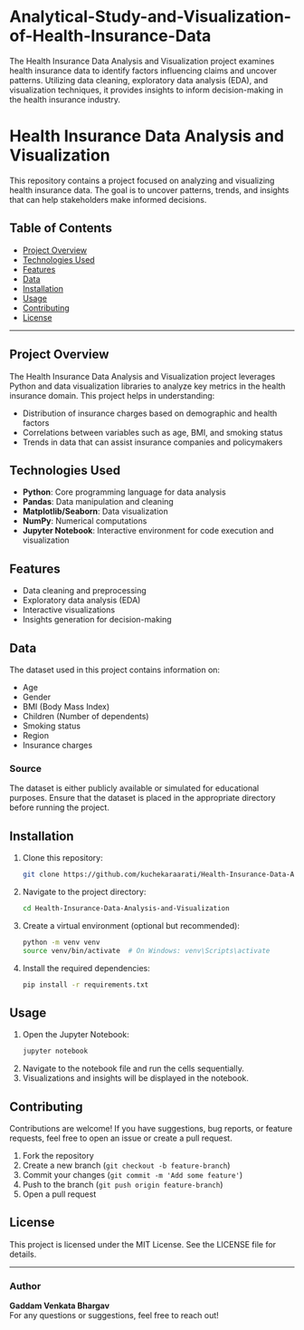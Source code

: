
# Analytical-Study-and-Visualization-of-Health-Insurance-Data
The Health Insurance Data Analysis and Visualization project examines health insurance data to identify factors influencing claims and uncover patterns. Utilizing data cleaning, exploratory data analysis (EDA), and visualization techniques, it provides insights to inform decision-making in the health insurance industry.

# Health Insurance Data Analysis and Visualization

This repository contains a project focused on analyzing and visualizing health insurance data. The goal is to uncover patterns, trends, and insights that can help stakeholders make informed decisions.

## Table of Contents
- [Project Overview](#project-overview)
- [Technologies Used](#technologies-used)
- [Features](#features)
- [Data](#data)
- [Installation](#installation)
- [Usage](#usage)
- [Contributing](#contributing)
- [License](#license)

---

## Project Overview
The Health Insurance Data Analysis and Visualization project leverages Python and data visualization libraries to analyze key metrics in the health insurance domain. This project helps in understanding:

- Distribution of insurance charges based on demographic and health factors
- Correlations between variables such as age, BMI, and smoking status
- Trends in data that can assist insurance companies and policymakers

## Technologies Used
- **Python**: Core programming language for data analysis
- **Pandas**: Data manipulation and cleaning
- **Matplotlib/Seaborn**: Data visualization
- **NumPy**: Numerical computations
- **Jupyter Notebook**: Interactive environment for code execution and visualization

## Features
- Data cleaning and preprocessing
- Exploratory data analysis (EDA)
- Interactive visualizations
- Insights generation for decision-making

## Data
The dataset used in this project contains information on:
- Age
- Gender
- BMI (Body Mass Index)
- Children (Number of dependents)
- Smoking status
- Region
- Insurance charges

### Source
The dataset is either publicly available or simulated for educational purposes. Ensure that the dataset is placed in the appropriate directory before running the project.

## Installation
1. Clone this repository:
   ```bash
   git clone https://github.com/kuchekaraarati/Health-Insurance-Data-Analysis-and-Visualization.git
   ```
2. Navigate to the project directory:
   ```bash
   cd Health-Insurance-Data-Analysis-and-Visualization
   ```
3. Create a virtual environment (optional but recommended):
   ```bash
   python -m venv venv
   source venv/bin/activate  # On Windows: venv\Scripts\activate
   ```
4. Install the required dependencies:
   ```bash
   pip install -r requirements.txt
   ```

## Usage
1. Open the Jupyter Notebook:
   ```bash
   jupyter notebook
   ```
2. Navigate to the notebook file and run the cells sequentially.
3. Visualizations and insights will be displayed in the notebook.

## Contributing
Contributions are welcome! If you have suggestions, bug reports, or feature requests, feel free to open an issue or create a pull request.

1. Fork the repository
2. Create a new branch (`git checkout -b feature-branch`)
3. Commit your changes (`git commit -m 'Add some feature'`)
4. Push to the branch (`git push origin feature-branch`)
5. Open a pull request

## License
This project is licensed under the MIT License. See the LICENSE file for details.

---

### Author
**Gaddam Venkata Bhargav**  
For any questions or suggestions, feel free to reach out!
